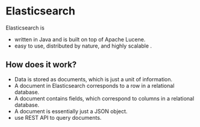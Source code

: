 # Elasticsearch

Elasticsearch is

- written in Java and is built on top of Apache Lucene.
- easy to use, distributed by nature, and highly scalable .

## How does it work?

- Data is stored as documents, which is just a unit of information.
- A document in Elasticsearch corresponds to a row in a relational database.
- A document contains fields, which correspond to columns in a relational database.
- A document is essentially just a JSON object.
- use REST API to query documents.
